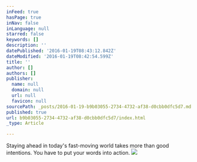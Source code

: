 ```yaml
---
inFeed: true
hasPage: true
inNav: false
inLanguage: null
starred: false
keywords: []
description: ''
datePublished: '2016-01-19T08:43:12.842Z'
dateModified: '2016-01-19T08:42:54.599Z'
title: ''
author: []
authors: []
publisher:
  name: null
  domain: null
  url: null
  favicon: null
sourcePath: _posts/2016-01-19-b9b03055-2734-4732-af38-d0cbb0dfc5d7.md
published: true
url: b9b03055-2734-4732-af38-d0cbb0dfc5d7/index.html
_type: Article

---
```

Staying ahead in today's fast-moving world takes more than good intentions.  You have to put your words into action.
![](https://the-grid-user-content.s3-us-west-2.amazonaws.com/79b0c176-93c8-4ab9-b128-89f2007f7832.jpg)